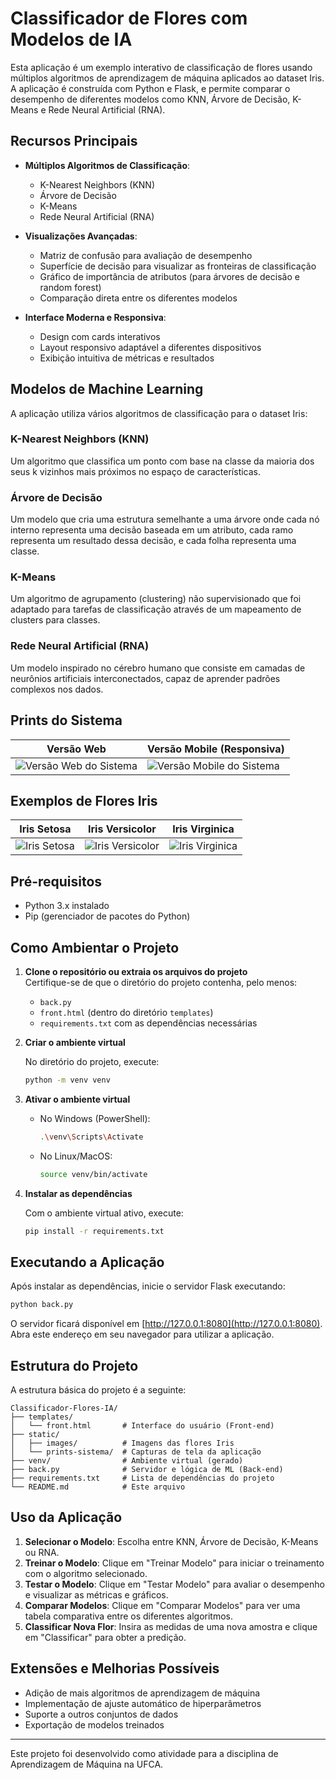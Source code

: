 # Classificador de Flores com Modelos de IA

Esta aplicação é um exemplo interativo de classificação de flores usando múltiplos algoritmos de aprendizagem de máquina aplicados ao dataset Iris. A aplicação é construída com Python e Flask, e permite comparar o desempenho de diferentes modelos como KNN, Árvore de Decisão, K-Means e Rede Neural Artificial (RNA).

## Recursos Principais

- **Múltiplos Algoritmos de Classificação**:
  - K-Nearest Neighbors (KNN)
  - Árvore de Decisão
  - K-Means
  - Rede Neural Artificial (RNA)

- **Visualizações Avançadas**:
  - Matriz de confusão para avaliação de desempenho
  - Superfície de decisão para visualizar as fronteiras de classificação
  - Gráfico de importância de atributos (para árvores de decisão e random forest)
  - Comparação direta entre os diferentes modelos

- **Interface Moderna e Responsiva**:
  - Design com cards interativos
  - Layout responsivo adaptável a diferentes dispositivos
  - Exibição intuitiva de métricas e resultados

## Modelos de Machine Learning

A aplicação utiliza vários algoritmos de classificação para o dataset Iris:

### K-Nearest Neighbors (KNN)
Um algoritmo que classifica um ponto com base na classe da maioria dos seus k vizinhos mais próximos no espaço de características.

### Árvore de Decisão
Um modelo que cria uma estrutura semelhante a uma árvore onde cada nó interno representa uma decisão baseada em um atributo, cada ramo representa um resultado dessa decisão, e cada folha representa uma classe.

### K-Means
Um algoritmo de agrupamento (clustering) não supervisionado que foi adaptado para tarefas de classificação através de um mapeamento de clusters para classes.

### Rede Neural Artificial (RNA)
Um modelo inspirado no cérebro humano que consiste em camadas de neurônios artificiais interconectados, capaz de aprender padrões complexos nos dados.

## Prints do Sistema

| Versão Web | Versão Mobile (Responsiva) |
| --- | --- |
| ![Versão Web do Sistema](/static/prints-sistema/print-web.png) | ![Versão Mobile do Sistema](/static/prints-sistema/print-mobile.png) |

## Exemplos de Flores Iris

| Iris Setosa | Iris Versicolor | Iris Virginica |
| --- | --- | --- |
| ![Iris Setosa](/static/images/iris-setosa-example.png) | ![Iris Versicolor](/static/images/iris-versicolor-example.png) | ![Iris Virginica](/static/images/iris-virginica-example.png) |

## Pré-requisitos

- Python 3.x instalado
- Pip (gerenciador de pacotes do Python)

## Como Ambientar o Projeto

1. **Clone o repositório ou extraia os arquivos do projeto**  
   Certifique-se de que o diretório do projeto contenha, pelo menos:
   - `back.py`
   - `front.html` (dentro do diretório `templates`)
   - `requirements.txt` com as dependências necessárias

2. **Criar o ambiente virtual**

   No diretório do projeto, execute:
   ```bash
   python -m venv venv
   ```

3. **Ativar o ambiente virtual**

   - No Windows (PowerShell):
     ```bash
     .\venv\Scripts\Activate
     ```
   - No Linux/MacOS:
     ```bash
     source venv/bin/activate
     ```

4. **Instalar as dependências**

   Com o ambiente virtual ativo, execute:
   ```bash
   pip install -r requirements.txt
   ```

## Executando a Aplicação

Após instalar as dependências, inicie o servidor Flask executando:
```bash
python back.py
```

O servidor ficará disponível em [http://127.0.0.1:8080](http://127.0.0.1:8080). Abra este endereço em seu navegador para utilizar a aplicação.

## Estrutura do Projeto

A estrutura básica do projeto é a seguinte:

```
Classificador-Flores-IA/
├── templates/
│   └── front.html       # Interface do usuário (Front-end)
├── static/
│   ├── images/          # Imagens das flores Iris
│   └── prints-sistema/  # Capturas de tela da aplicação
├── venv/                # Ambiente virtual (gerado)
├── back.py              # Servidor e lógica de ML (Back-end)
├── requirements.txt     # Lista de dependências do projeto
└── README.md            # Este arquivo
```

## Uso da Aplicação

1. **Selecionar o Modelo**: Escolha entre KNN, Árvore de Decisão, K-Means ou RNA.
2. **Treinar o Modelo**: Clique em "Treinar Modelo" para iniciar o treinamento com o algoritmo selecionado.
3. **Testar o Modelo**: Clique em "Testar Modelo" para avaliar o desempenho e visualizar as métricas e gráficos.
4. **Comparar Modelos**: Clique em "Comparar Modelos" para ver uma tabela comparativa entre os diferentes algoritmos.
5. **Classificar Nova Flor**: Insira as medidas de uma nova amostra e clique em "Classificar" para obter a predição.

## Extensões e Melhorias Possíveis

- Adição de mais algoritmos de aprendizagem de máquina
- Implementação de ajuste automático de hiperparâmetros
- Suporte a outros conjuntos de dados
- Exportação de modelos treinados

---

Este projeto foi desenvolvido como atividade para a disciplina de Aprendizagem de Máquina na UFCA.
